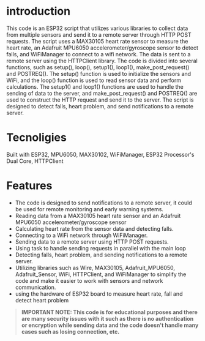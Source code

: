 # introduction
This code is an ESP32 script that utilizes various libraries to collect data from multiple sensors and send it to a remote server through HTTP POST requests. The script uses a MAX30105 heart rate sensor to measure the heart rate, an Adafruit MPU6050 accelerometer/gyroscope sensor to detect falls, and WiFiManager to connect to a wifi network. The data is sent to a remote server using the HTTPClient library. The code is divided into several functions, such as setup(), loop(), setup1(), loop1(), make_post_request() and POSTREQ(). The setup() function is used to initialize the sensors and WiFi, and the loop() function is used to read sensor data and perform calculations. The setup1() and loop1() functions are used to handle the sending of data to the server, and make_post_request() and POSTREQ() are used to construct the HTTP request and send it to the server. The script is designed to detect falls, heart problem, and send notifications to a remote server.
# Tecnoligies
Built with ESP32, MPU6050, MAX30102, WiFiManager, ESP32 Processor's Dual Core, HTTPClient

# Features
- The code is designed to send notifications to a remote server, it could be used for remote monitoring and early warning systems.
- Reading data from a MAX30105 heart rate sensor and an Adafruit MPU6050 accelerometer/gyroscope sensor
- Calculating heart rate from the sensor data and detecting falls.
- Connecting to a WiFi network through WiFiManager.
- Sending data to a remote server using HTTP POST requests.
- Using task to handle sending requests in parallel with the main loop
- Detecting falls, heart problem, and sending notifications to a remote server.
- Utilizing libraries such as Wire, MAX30105, Adafruit_MPU6050, Adafruit_Sensor, WiFi, HTTPClient, and WiFiManager to simplify the code and make it easier to work with sensors and network communication.
- using the hardware of ESP32 board to measure heart rate, fall and detect heart problem

> **IMPORTANT NOTE: This code is for educational purposes and there are many security issues with it such as there is no authentication or encryption while sending data and the code doesn't handle many cases such as losing connection, etc.** 
